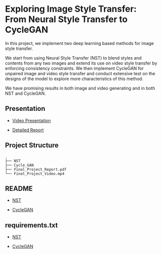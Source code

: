 # Exploring Image Style Transfer: From Neural Style Transfer to CycleGAN

In this project, we implement two deep learning based methods for image style transfer.

We start
from using Neural Style Transfer (NST) to blend styles and contents from any two images and extend
its use on video style transfer by enforcing consistency constraints. We then implement CycleGAN for
unpaired image and video style transfer and conduct extensive test on the designs of the model to explore
more characteristics of this method.

We have promising results in both image and video generating and
in both NST and CycleGAN.

## Presentation

* [Video Presentation](Final_Project_Video.mp4)

* [Detailed Report](Final_Project_Report.pdf)

## Project Structure

```
.
├── NST
├── Cycle_GAN
├── Final_Project_Report.pdf
└── Final_Project_Video.mp4
```

## README

* [NST](NST/NST_code/README.md)

* [CycleGAN](Cycle_GAN/README.md)

## requirements.txt

* [NST](NST/NST_code/requirments.txt)

* [CycleGAN](Cycle_GAN/requirments.txt)
